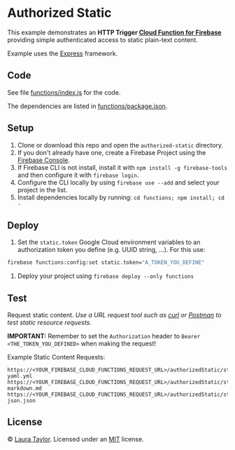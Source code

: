 # Authorized Static

This example demonstrates an **HTTP Trigger [Cloud Function for Firebase](https://firebase.google.com/docs/functions/)** providing simple authenticated access to static plain-text content.  

Example uses the [Express](https://expressjs.com/) framework.

## Code

See file [functions/index.js](functions/index.js) for the code.

The dependencies are listed in [functions/package.json](functions/package.json).

## Setup

1. Clone or download this repo and open the `authorized-static` directory.
1. If you don't already have one, create a Firebase Project using the [Firebase Console](https://console.firebase.google.com).
1. If Firebase CLI is not install, install it with `npm install -g firebase-tools` and then configure it with `firebase login`.
1. Configure the CLI locally by using `firebase use --add` and select your project in the list.
1. Install dependencies locally by running: `cd functions; npm install; cd -`

## Deploy

1. Set the `static.token` Google Cloud environment variables to an authorization token you define (e.g. UUID string, ...). For this use:
```bash
firebase functions:config:set static.token="A_TOKEN_YOU_DEFINE"
```
1. Deploy your project using `firebase deploy --only functions`

## Test

Request  static content.  *Use a URL request tool such as [curl](https://curl.haxx.se/) or [Postman](https://www.getpostman.com/) to test static resource requests.*

**IMPORTANT:**  Remember to set the `Authorization` header to `Bearer <THE_TOKEN_YOU_DEFINED>` when making the request!

Example Static Content Requests:

```
https://<YOUR_FIREBASE_CLOUD_FUNCTIONS_REQUEST_URL>/authorizedStatic/static/example-yaml.yml
https://<YOUR_FIREBASE_CLOUD_FUNCTIONS_REQUEST_URL>/authorizedStatic/static/example-markdown.md
https://<YOUR_FIREBASE_CLOUD_FUNCTIONS_REQUEST_URL>/authorizedStatic/static/example-json.json
```


 ## License

 © [Laura Taylor](https://github.com/techstreams). Licensed under an [MIT](../LICENSE) license.
